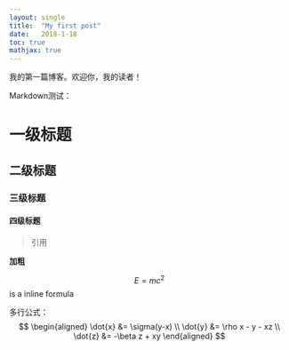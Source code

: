 ```yaml
---
layout: single
title:  "My first post"
date:   2018-1-18
toc: true
mathjax: true
---
```


我的第一篇博客。欢迎你，我的读者！

Markdown测试：
# 一级标题
## 二级标题
###  三级标题
#### 四级标题

> 引用

**加粗**

$$E=mc^2$$ is a inline formula

多行公式：
$$ 
\begin{aligned} \dot{x} &= \sigma(y-x) \\ 
\dot{y} &= \rho x - y - xz \\ 
\dot{z} &= -\beta z + xy \end{aligned} 
$$